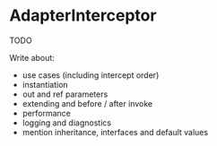 # AdapterInterceptor
TODO

Write about:

- use cases (including intercept order)
- instantiation
- out and ref parameters
- extending and before / after invoke
- performance
- logging and diagnostics
- mention inheritance, interfaces and default values